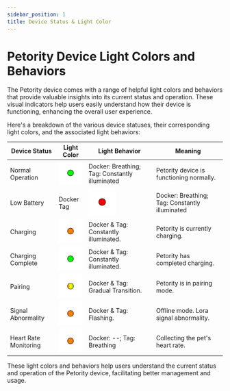 ```yaml
---
sidebar_position: 1
title: Device Status & Light Color
---
```


# Petority Device Light Colors and Behaviors
The Petority device comes with a range of helpful light colors and behaviors that provide valuable insights into its current status and operation. These visual indicators help users easily understand how their device is functioning, enhancing the overall user experience.

Here's a breakdown of the various device statuses, their corresponding light colors, and the associated light behaviors:

| Device Status  | Light Color | Light Behavior |  Meaning |
| ----------- | ----------- |----------- |----------- |
| Normal Operation | ![battery](/img/device/green.png) | Docker: Breathing; Tag: Constantly illuminated | Petority device is functioning normally.|
| Low Battery | Docker Tag | ![battery](/img/device/red.png) |Docker: Breathing; Tag: Constantly illuminated |  Petority's battery is running low.      | 
| Charging   | ![battery](/img/device/orange.png)  | Docker & Tag: Constantly illuminated.   |  Petority is currently charging.   | 
| Charging Complete  | ![battery](/img/device/green.png)  | Docker & Tag: Constantly illuminated. |  Petority has completed charging.      | 
| Pairing | ![battery](/img/device/gradual-change.png)  | Docker & Tag: Gradual Transition.   |  Petority is in pairing mode.    |
| Signal Abnormality | ![battery](/img/device/orange.png)  | Docker & Tag: Flashing. | Offline mode. Lora signal abnormality. | 
| Heart Rate Monitoring |  ![battery](/img/device/orange.png)  | Docker: --; Tag: Breathing | Collecting the pet's heart rate. | 

These light colors and behaviors help users understand the current status and operation of the Petority device, facilitating better management and usage.

